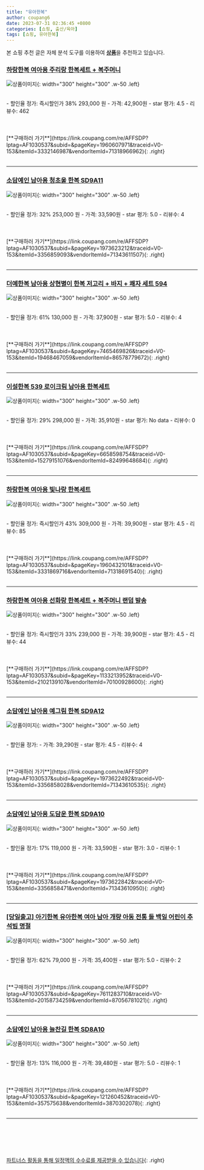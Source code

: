 ```yaml
---
title: "유아한복"
author: coupang6
date: 2023-07-31 02:36:45 +0800
categories: [쇼핑, 출산/육아]
tags: [쇼핑, 유아한복]
---
```


본 쇼핑 추천 글은 자체 분석 도구를 이용하여 [**상품**](https://link.coupang.com/a/bao1ui)을 추천하고 있습니다.

### [하랑한복 여아용 주리랑 한복세트 + 복주머니](https://link.coupang.com/re/AFFSDP?lptag=AF1030537&subid=&pageKey=1960607971&traceid=V0-153&itemId=3332146987&vendorItemId=71318966962)

![상품이미지](https://thumbnail8.coupangcdn.com/thumbnails/remote/230x230ex/image/retail/images/1941454152346282-7e8d9008-6701-4aa5-8007-88ec0a0b84f9.png){: width="300" height="300" .w-50 .left}


<br>
- 할인율 정가: 즉시할인가 38%  293,000   원
- 가격: 42,900원
- star 평가: 4.5
- 리뷰수: 462
<br>
<br>
<br>
<br>
[**구매하러 가기**](https://link.coupang.com/re/AFFSDP?lptag=AF1030537&subid=&pageKey=1960607971&traceid=V0-153&itemId=3332146987&vendorItemId=71318966962){: .right}
<br>
<br>

---

### [소담예인 남아용 청초울 한복 SD9A11](https://link.coupang.com/re/AFFSDP?lptag=AF1030537&subid=&pageKey=1973623212&traceid=V0-153&itemId=3356859093&vendorItemId=71343611507)

![상품이미지](https://thumbnail9.coupangcdn.com/thumbnails/remote/230x230ex/image/retail/images/2020/08/18/15/9/0da1fd28-e8e5-4a91-b28b-76c3fe34078f.jpg){: width="300" height="300" .w-50 .left}


<br>
- 할인율 정가: 32%  253,000   원
- 가격: 33,590원
- star 평가: 5.0
- 리뷰수: 4
<br>
<br>
<br>
<br>
[**구매하러 가기**](https://link.coupang.com/re/AFFSDP?lptag=AF1030537&subid=&pageKey=1973623212&traceid=V0-153&itemId=3356859093&vendorItemId=71343611507){: .right}
<br>
<br>

---

### [더예한복 남아용 상현별이 한복 저고리 + 바지 + 쾌자 세트 594](https://link.coupang.com/re/AFFSDP?lptag=AF1030537&subid=&pageKey=7465469826&traceid=V0-153&itemId=19468467059&vendorItemId=86578779672)

![상품이미지](https://thumbnail7.coupangcdn.com/thumbnails/remote/230x230ex/image/rs_quotation_api/pq1bs1q6/9ffd45079433435eb830f0a90e0a2fe1.jpg){: width="300" height="300" .w-50 .left}


<br>
- 할인율 정가: 61%  130,000   원
- 가격: 37,900원
- star 평가: 5.0
- 리뷰수: 4
<br>
<br>
<br>
<br>
[**구매하러 가기**](https://link.coupang.com/re/AFFSDP?lptag=AF1030537&subid=&pageKey=7465469826&traceid=V0-153&itemId=19468467059&vendorItemId=86578779672){: .right}
<br>
<br>

---

### [이설한복 539 로이크림 남아용 한복세트](https://link.coupang.com/re/AFFSDP?lptag=AF1030537&subid=&pageKey=6658598754&traceid=V0-153&itemId=15279151076&vendorItemId=82499648684)

![상품이미지](https://thumbnail9.coupangcdn.com/thumbnails/remote/230x230ex/image/vendor_inventory/fbc1/129cf1a7e815a3f557d15db1ab270ac644c57265de757f572b5a0c978698.jpg){: width="300" height="300" .w-50 .left}


<br>
- 할인율 정가: 29%  298,000   원
- 가격: 35,910원
- star 평가: No data
- 리뷰수: 0
<br>
<br>
<br>
<br>
[**구매하러 가기**](https://link.coupang.com/re/AFFSDP?lptag=AF1030537&subid=&pageKey=6658598754&traceid=V0-153&itemId=15279151076&vendorItemId=82499648684){: .right}
<br>
<br>

---

### [하랑한복 여아용 빛나랑 한복세트](https://link.coupang.com/re/AFFSDP?lptag=AF1030537&subid=&pageKey=1960432101&traceid=V0-153&itemId=3331869716&vendorItemId=71318691540)

![상품이미지](https://thumbnail6.coupangcdn.com/thumbnails/remote/230x230ex/image/retail/images/314695395339406-7244fc3c-04d4-4f20-9faf-42d3c5722082.jpg){: width="300" height="300" .w-50 .left}


<br>
- 할인율 정가: 즉시할인가 43%  309,000   원
- 가격: 39,900원
- star 평가: 4.5
- 리뷰수: 85
<br>
<br>
<br>
<br>
[**구매하러 가기**](https://link.coupang.com/re/AFFSDP?lptag=AF1030537&subid=&pageKey=1960432101&traceid=V0-153&itemId=3331869716&vendorItemId=71318691540){: .right}
<br>
<br>

---

### [하랑한복 여아용 선화랑 한복세트 + 복주머니 랜덤 발송](https://link.coupang.com/re/AFFSDP?lptag=AF1030537&subid=&pageKey=1133213952&traceid=V0-153&itemId=2102139107&vendorItemId=70100928600)

![상품이미지](https://thumbnail7.coupangcdn.com/thumbnails/remote/230x230ex/image/retail/images/1827732637074187-5e9d2c62-3fa5-40f1-a9fb-b5354ec8f108.jpg){: width="300" height="300" .w-50 .left}


<br>
- 할인율 정가: 즉시할인가 33%  239,000   원
- 가격: 39,900원
- star 평가: 4.5
- 리뷰수: 44
<br>
<br>
<br>
<br>
[**구매하러 가기**](https://link.coupang.com/re/AFFSDP?lptag=AF1030537&subid=&pageKey=1133213952&traceid=V0-153&itemId=2102139107&vendorItemId=70100928600){: .right}
<br>
<br>

---

### [소담예인 남아용 예그림 한복 SD9A12](https://link.coupang.com/re/AFFSDP?lptag=AF1030537&subid=&pageKey=1973622492&traceid=V0-153&itemId=3356858028&vendorItemId=71343610535)

![상품이미지](https://thumbnail9.coupangcdn.com/thumbnails/remote/230x230ex/image/retail/images/2020/08/18/15/2/9df6d061-8674-4f9f-9c60-b177cca45697.jpg){: width="300" height="300" .w-50 .left}


<br>
- 할인율 정가: 
- 가격: 39,290원
- star 평가: 4.5
- 리뷰수: 4
<br>
<br>
<br>
<br>
[**구매하러 가기**](https://link.coupang.com/re/AFFSDP?lptag=AF1030537&subid=&pageKey=1973622492&traceid=V0-153&itemId=3356858028&vendorItemId=71343610535){: .right}
<br>
<br>

---

### [소담예인 남아용 도담운 한복 SD9A10](https://link.coupang.com/re/AFFSDP?lptag=AF1030537&subid=&pageKey=1973622842&traceid=V0-153&itemId=3356858471&vendorItemId=71343610950)

![상품이미지](https://thumbnail10.coupangcdn.com/thumbnails/remote/230x230ex/image/retail/images/2020/08/18/15/2/c17374c0-c378-4ec9-a0be-b6bd4d3f7b3a.jpg){: width="300" height="300" .w-50 .left}


<br>
- 할인율 정가: 17%  119,000   원
- 가격: 33,590원
- star 평가: 3.0
- 리뷰수: 1
<br>
<br>
<br>
<br>
[**구매하러 가기**](https://link.coupang.com/re/AFFSDP?lptag=AF1030537&subid=&pageKey=1973622842&traceid=V0-153&itemId=3356858471&vendorItemId=71343610950){: .right}
<br>
<br>

---

### [[당일출고] 아기한복 유아한복 여아 남아 개량 아동 전통 돌 백일 어린이 추석빔 명절](https://link.coupang.com/re/AFFSDP?lptag=AF1030537&subid=&pageKey=7611283710&traceid=V0-153&itemId=20158734259&vendorItemId=87056781021)

![상품이미지](https://thumbnail6.coupangcdn.com/thumbnails/remote/230x230ex/image/vendor_inventory/21b4/a0e48d507b16544ed6b5d1e7b1fff29006c030f6fa5ceb305c56dc64f108.png){: width="300" height="300" .w-50 .left}


<br>
- 할인율 정가: 62%  79,000   원
- 가격: 35,400원
- star 평가: 5.0
- 리뷰수: 2
<br>
<br>
<br>
<br>
[**구매하러 가기**](https://link.coupang.com/re/AFFSDP?lptag=AF1030537&subid=&pageKey=7611283710&traceid=V0-153&itemId=20158734259&vendorItemId=87056781021){: .right}
<br>
<br>

---

### [소담예인 남아용 늘찬길 한복 SD8A10](https://link.coupang.com/re/AFFSDP?lptag=AF1030537&subid=&pageKey=121260452&traceid=V0-153&itemId=357575638&vendorItemId=3870302078)

![상품이미지](https://thumbnail6.coupangcdn.com/thumbnails/remote/230x230ex/image/retail/images/94523419195625-bbd1ce68-4228-4ea0-bcd9-b2b19f81ba4a.jpg){: width="300" height="300" .w-50 .left}


<br>
- 할인율 정가: 13%  116,000   원
- 가격: 39,480원
- star 평가: 5.0
- 리뷰수: 1
<br>
<br>
<br>
<br>
[**구매하러 가기**](https://link.coupang.com/re/AFFSDP?lptag=AF1030537&subid=&pageKey=121260452&traceid=V0-153&itemId=357575638&vendorItemId=3870302078){: .right}
<br>
<br>

---
<br><br><br><br><br> [파트너스 활동을 통해 일정액의 수수료를 제공받을 수 있습니다](https://link.coupang.com/a/bao1ui){: .right}